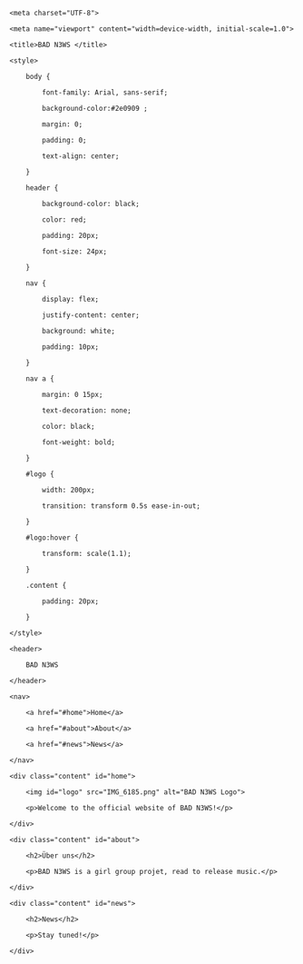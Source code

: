 <!DOCTYPE html>

<html lang="de">

<head>

    <meta charset="UTF-8">

    <meta name="viewport" content="width=device-width, initial-scale=1.0">

    <title>BAD N3WS </title>

    <style>

        body {

            font-family: Arial, sans-serif;

            background-color:#2e0909 ;

            margin: 0;

            padding: 0;

            text-align: center;

        }

        header {

            background-color: black;

            color: red;

            padding: 20px;

            font-size: 24px;

        }

        nav {

            display: flex;

            justify-content: center;

            background: white;

            padding: 10px;

        }

        nav a {

            margin: 0 15px;

            text-decoration: none;

            color: black;

            font-weight: bold;

        }

        #logo {

            width: 200px;

            transition: transform 0.5s ease-in-out;

        }

        #logo:hover {

            transform: scale(1.1);

        }

        .content {

            padding: 20px;

        }

    </style>

</head>

<body>

    <header>

        BAD N3WS 

    </header>

    <nav>

        <a href="#home">Home</a>

        <a href="#about">About</a>

        <a href="#news">News</a>

    </nav>

    <div class="content" id="home">

        <img id="logo" src="IMG_6185.png" alt="BAD N3WS Logo">

        <p>Welcome to the official website of BAD N3WS!</p>

    </div>

    <div class="content" id="about">

        <h2>Über uns</h2>

        <p>BAD N3WS is a girl group projet, read to release music.</p>

    </div>

    <div class="content" id="news">

        <h2>News</h2>

        <p>Stay tuned!</p>

    </div>

</body>

</html>


